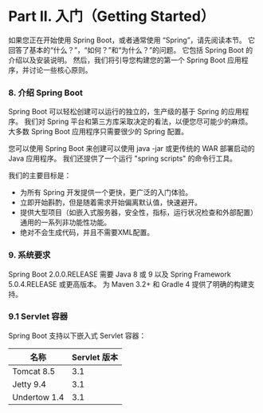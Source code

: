 # Part II. 入门（Getting Started）

如果您正在开始使用 Spring Boot，或者通常使用 “Spring”，请先阅读本节。 它回答了基本的“什么？”，“如何？”和“为什么？”的问题。 它包括 Spring Boot 的介绍以及安装说明。 然后，我们将引导您构建您的第一个 Spring Boot 应用程序，并讨论一些核心原则。

### 8. 介绍 Spring Boot

Spring Boot 可以轻松创建可以运行的独立的，生产级的基于 Spring 的应用程序。 我们对 Spring 平台和第三方库采取决定的看法，以便您尽可能少的麻烦。 大多数 Spring Boot 应用程序只需要很少的 Spring 配置。

您可以使用 Spring Boot 来创建可以使用 java -jar 或更传统的 WAR 部署启动的 Java 应用程序。 我们还提供了一个运行 "spring scripts" 的命令行工具。

我们的主要目标是：

- 为所有 Spring 开发提供一个更快，更广泛的入门体验。
- 立即开始斟酌，但是随着需求开始偏离默认值，快速避开。
- 提供大型项目（如嵌入式服务器，安全性，指标，运行状况检查和外部配置）通用的一系列非功能性功能。
- 绝对不会生成代码，并且不需要XML配置。

### 9. 系统要求

Spring Boot 2.0.0.RELEASE 需要 Java 8 或 9 以及 Spring Framework 5.0.4.RELEASE 或更高版本。 为 Maven 3.2+ 和 Gradle 4 提供了明确的构建支持。

### 9.1 Servlet 容器

Spring Boot 支持以下嵌入式 Servlet 容器：

|名称 |Servlet 版本 |
| ------------- |-----------|
| Tomcat 8.5 | 3.1 |
| Jetty 9.4 | 3.1 |
| Undertow 1.4 | 3.1 |
